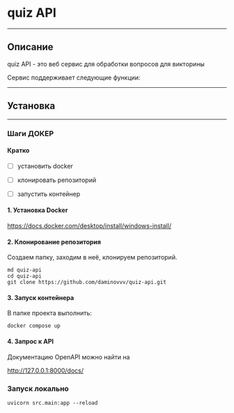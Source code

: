 # quiz API
---
## Описание
quiz API - это веб сервис для обработки вопросов для викторины

Сервис поддерживает следующие функции:




---
## Установка

---
### Шаги ДОКЕР
#### Кратко
- [ ] установить docker
- [ ] клонировать репозиторий
- [ ] запустить контейнер


#### 1. Установка Docker
https://docs.docker.com/desktop/install/windows-install/


#### 2. Клонирование репозитория
Создаем папку, заходим в неё, клонируем репозиторий.
```
md quiz-api
cd quiz-api
git clone https://github.com/daminovvv/quiz-api.git
```


#### 3. Запуск контейнера
В папке проекта выполнить:
```
docker compose up
```

#### 4. Запрос к API
Документацию OpenAPI можно найти на

http://127.0.0.1:8000/docs/

### Запуск локально

```
uvicorn src.main:app --reload
```
